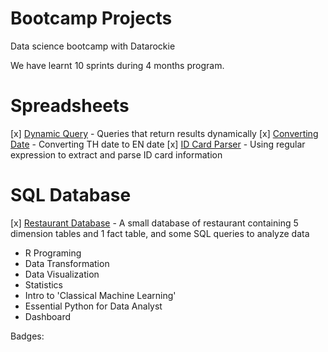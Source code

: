 # Bootcamp Projects

Data science bootcamp with Datarockie

We have learnt 10 sprints during 4 months program.

# Spreadsheets
 [x] [Dynamic Query]() - Queries that return results dynamically
 [x] [Converting Date]() - Converting TH date to EN date
 [x] [ID Card Parser]() - Using regular expression to extract and parse ID card information
 
# SQL Database
 [x] [Restaurant Database](https://github.com/nattakarnl/bootcamp_projects/blob/64851f3e7a832dae43de56be974d199b1a228e9f/SQL/restaurant_database.sql) -  A small database of restaurant containing 5 dimension tables and 1 fact table, and some SQL queries to analyze data
- R Programing
- Data Transformation
- Data Visualization
- Statistics
- Intro to 'Classical Machine Learning'
- Essential Python for Data Analyst
- Dashboard

Badges:

